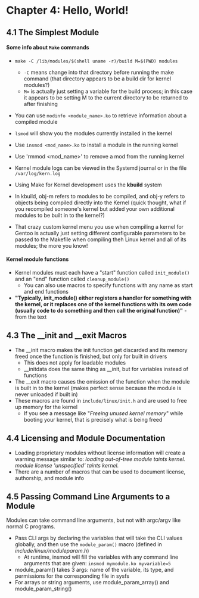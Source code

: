 # Chapter 4: Hello, World!

## 4.1 The Simplest Module

#### Some info about `Make` commands

* `make -C /lib/modules/$(shell uname -r)/build M=$(PWD) modules`
  * `-C` means change into that directory before running the make command (that directory appears to be a build dir for kernel modules?)
  * `M=` is actually just setting a variable for the build process; in this case it appears to be setting M to the current directory to be returned to after finishing

* You can use `modinfo <module_name>.ko` to retrieve information about a compiled module
* `lsmod` will show you the modules currently installed in the kernel
* Use `insmod <mod_name>.ko` to install a module in the running kernel
* Use 'rmmod <mod_name>' to remove a mod from the running kernel
* Kernel module logs can be viewed in the Systemd journal or in the file `/var/log/kern.log`

* Using Make for Kernel development uses the **kbuild** system
* In kbuild, obj-m refers to modules to be compiled, and obj-y refers to objects being compiled directly into the Kernel (quick thought, what if you recompiled someone's kernel but added your own additional modules to be built in to the kernel?)

* That crazy custom kernel menu you use when compiling a kernel for Gentoo is actually just setting different configurable parameters to be passed to the Makefile when compiling theh Linux kernel and all of its modules; the more you know!

#### Kernel module functions

* Kernel modules must each have a "start" function called `init_module()` and an "end" function called `cleanup_module()`
  * You can also use macros to specify functions with any name as start and end functions
* **"Typically, init_module() either registers a handler for something with the
kernel, or it replaces one of the kernel functions with its own code (usually code
to do something and then call the original function)"** - from the text

## 4.3 The __init and __exit Macros

* The __init macro makes the init function get discarded and its memory freed once the function is finished, but only for built in drivers
  * This does not apply for loadable modules
  * __initdata does the same thing as __init, but for variables instead of functions
* The __exit macro causes the omission of the function when the module is built in to the kernel (makes perfect sense because the module is never unloaded if built in)
* These macros are found in `include/linux/init.h` and are used to free up memory for the kernel
  * If you see a message like "*Freeing unused kernel memory*" while booting your kernel, that is precisely what is being freed

## 4.4 Licensing and Module Documentation

* Loading proprietary modules without license information will create a warning message similar to: *loading out-of-tree module taints kernel. module license 'unspecified' taints kernel.*
* There are a number of macros that can be used to document license, authorship, and module info

## 4.5 Passing Command Line Arguments to a Module

Modules can take command line arguments, but not with argc/argv like normal C programs.

* Pass CLI args by declaring the variables that will take the CLI values globally, and then use the `module_param()` macro (defined in *include/linux/moduleparam.h*)
  * At runtime, insmod will fill the variables with any command line arguments that are given: `insmod mymodule.ko myvariable=5`
* module_param() takes 3 args: name of the variable, its type, and permissions for the corresponding file in sysfs
* For arrays or string arguments, use module_param_array() and module_param_string()
